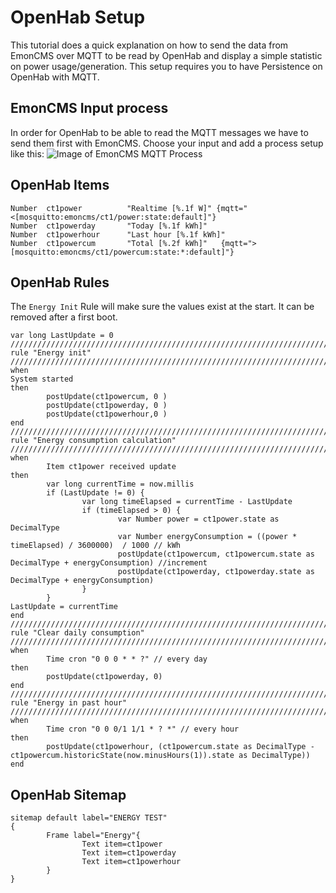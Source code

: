 # OpenHab Setup
This tutorial does a quick explanation on how to send the data from EmonCMS over MQTT to be read by OpenHab and display a simple statistic on power usage/generation. This setup requires you to have Persistence on OpenHab with MQTT. 

## EmonCMS Input process 
In order for OpenHab to be able to read the MQTT messages we have to send them first with EmonCMS. Choose your input and add a process setup like this: 
![Image of EmonCMS MQTT Process](https://i.imgur.com/cZQnjcB.png "EmonCMS MQTT Process")

## OpenHab Items
```
Number  ct1power          "Realtime [%.1f W]" {mqtt="<[mosquitto:emoncms/ct1/power:state:default]"}
Number  ct1powerday       "Today [%.1f kWh]"
Number  ct1powerhour      "Last hour [%.1f kWh]"
Number  ct1powercum       "Total [%.2f kWh]"   {mqtt=">[mosquitto:emoncms/ct1/powercum:state:*:default]"}
```

## OpenHab Rules
The `Energy Init` Rule will make sure the values exist at the start. It can be removed after a first boot.
```
var long LastUpdate = 0
////////////////////////////////////////////////////////////////////////////////////////////////
rule "Energy init"
////////////////////////////////////////////////////////////////////////////////////////////////
when
System started
then
        postUpdate(ct1powercum, 0 )
        postUpdate(ct1powerday, 0 )
        postUpdate(ct1powerhour,0 )
end
////////////////////////////////////////////////////////////////////////////////////////////////
rule "Energy consumption calculation"
////////////////////////////////////////////////////////////////////////////////////////////////
when
        Item ct1power received update
then
        var long currentTime = now.millis
        if (LastUpdate != 0) {
                var long timeElapsed = currentTime - LastUpdate
                if (timeElapsed > 0) {
                        var Number power = ct1power.state as DecimalType
                        var Number energyConsumption = ((power * timeElapsed) / 3600000)  / 1000 // kWh
                        postUpdate(ct1powercum, ct1powercum.state as DecimalType + energyConsumption) //increment
                        postUpdate(ct1powerday, ct1powerday.state as DecimalType + energyConsumption)
                }
        }
LastUpdate = currentTime
end
////////////////////////////////////////////////////////////////////////////////////////////////
rule "Clear daily consumption"
////////////////////////////////////////////////////////////////////////////////////////////////
when
        Time cron "0 0 0 * * ?" // every day
then
        postUpdate(ct1powerday, 0)
end
////////////////////////////////////////////////////////////////////////////////////////////////
rule "Energy in past hour"
////////////////////////////////////////////////////////////////////////////////////////////////
when
        Time cron "0 0 0/1 1/1 * ? *" // every hour
then
        postUpdate(ct1powerhour, (ct1powercum.state as DecimalType - ct1powercum.historicState(now.minusHours(1)).state as DecimalType))
end
```
## OpenHab Sitemap
```
sitemap default label="ENERGY TEST"
{
        Frame label="Energy"{
                Text item=ct1power
                Text item=ct1powerday
                Text item=ct1powerhour
        }
}
```

